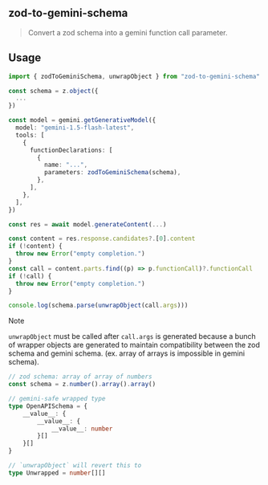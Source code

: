 ## zod-to-gemini-schema

> Convert a zod schema into a gemini function call parameter.

## Usage

```ts
import { zodToGeminiSchema, unwrapObject } from "zod-to-gemini-schema"

const schema = z.object({
  ...
})

const model = gemini.getGenerativeModel({
  model: "gemini-1.5-flash-latest",
  tools: [
    {
      functionDeclarations: [
        {
          name: "...",
          parameters: zodToGeminiSchema(schema),
        },
      ],
    },
  ],
})

const res = await model.generateContent(...)

const content = res.response.candidates?.[0].content
if (!content) {
  throw new Error("empty completion.")
}
const call = content.parts.find((p) => p.functionCall)?.functionCall
if (!call) {
  throw new Error("empty completion.")
}

console.log(schema.parse(unwrapObject(call.args)))
```

> [!NOTE]
> `unwrapObject` must be called after `call.args` is generated because
> a bunch of wrapper objects are generated to maintain compatibility between
> the zod schema and gemini schema. (ex. array of arrays is impossible in gemini schema).

```ts
// zod schema: array of array of numbers
const schema = z.number().array().array()

// gemini-safe wrapped type
type OpenAPISchema = {
    __value__: {
        __value__: {
            __value__: number
        }[]
    }[]
}

// `unwrapObject` will revert this to
type Unwrapped = number[][]
```

